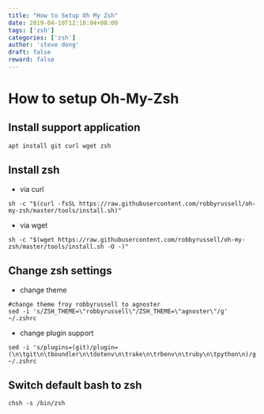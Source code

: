 ```yaml
---
title: "How to Setup Oh My Zsh"
date: 2019-04-10T12:18:04+08:00
tags: ['zsh']
categories: ['zsh']
author: 'steve dong'
draft: false
reward: false
---
```


# How to setup Oh-My-Zsh


## Install support application 

```shell
apt install git curl wget zsh
```

## Install zsh

  - via curl

  ```shell
  sh -c "$(curl -fsSL https://raw.githubusercontent.com/robbyrussell/oh-my-zsh/master/tools/install.sh)"
  ```
  - via wget

  ```shell
  sh -c "$(wget https://raw.githubusercontent.com/robbyrussell/oh-my-zsh/master/tools/install.sh -O -)"
  ```



## Change zsh settings

- change theme

```shell
#change theme froy robbyrussell to agnoster
sed -i 's/ZSH_THEME=\"robbyrussell\"/ZSH_THEME=\"agnoster\"/g' ~/.zshrc
```

- change plugin support


```shell
sed -i 's/plugins=(git)/plugin=(\n\tgit\n\tboundler\n\tdotenv\n\trake\n\trbenv\n\truby\n\tpython\n)/g' ~/.zshrc
```

## Switch default bash to zsh

```
chsh -s /bin/zsh
```

